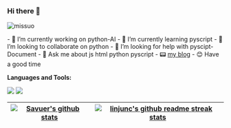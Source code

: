 ### Hi there 👋
<p align="left"> <img src="https://komarev.com/ghpvc/?username=yonggekkk&label=Profile%20views&color=0e75b6&style=flat" alt="missuo" /> </p>
- 🔭 I’m currently working on python-AI
- 🌱 I’m currently learning pyscript
- 👯 I’m looking to collaborate on python
- 🤔 I’m looking for help with pyscipt-Document
- 💬 Ask me about js html python pyscript
- 📟 <a href="https://cdn-1.cfd">my blog</a>
- 😊 Have a good time

**Languages and Tools:**  

[![](https://img.shields.io/badge/Windows-10-4e9eee?style=flat-square&logo=windows&logoColor=ffffff)](https://www.microsoft.com/windows/windows-10)
[![](https://img.shields.io/badge/IDE-VSCode-blue?style=flat-square&logo=visual-studio-code&logoColor=ffffff)](https://code.visualstudio.com/)



| <a href="https://github.com/ohkl"><img src="https://github-readme-stats.vercel.app/api?username=ohkl&show_icons=true&theme=radical"  alt="Savuer's github stats" data-canonical-src="https://github-readme-stats.vercel.app/api?username=linjunc&show_icons=true&theme=radical" style="max-width:100%;"></a> | <a href="https://github.com/ohkl"><img src="https://github-readme-stats.vercel.app/api/top-langs/?username=ohkl&layout=compact&theme=neon-dark&hide_border=true" alt="linjunc's github readme streak stats" data-canonical-src="https://github-readme-stats.vercel.app/api/top-langs/?username=linjunc&layout=compact&theme=neon-dark&hide_border=true" style="max-width:100%;"></a> |
| ------------------------------------------------------------ | ------------------------------------------------------------ |
